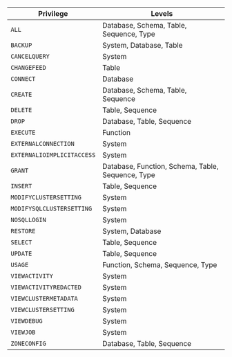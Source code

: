 Privilege | Levels
----------|------------
`ALL` | Database, Schema, Table, Sequence, Type
`BACKUP` | System, Database, Table
`CANCELQUERY` | System
`CHANGEFEED` | Table
`CONNECT` | Database
`CREATE` | Database, Schema, Table, Sequence
`DELETE` | Table, Sequence
`DROP` | Database, Table, Sequence
`EXECUTE` | Function
`EXTERNALCONNECTION` | System
`EXTERNALIOIMPLICITACCESS` | System
`GRANT` | Database, Function, Schema, Table, Sequence, Type
`INSERT` | Table, Sequence
`MODIFYCLUSTERSETTING` | System
`MODIFYSQLCLUSTERSETTING` | System
`NOSQLLOGIN` | System
`RESTORE` | System, Database
`SELECT` | Table, Sequence
`UPDATE` | Table, Sequence
`USAGE`  | Function, Schema, Sequence, Type
`VIEWACTIVITY` | System
`VIEWACTIVITYREDACTED` | System
`VIEWCLUSTERMETADATA` | System
`VIEWCLUSTERSETTING` | System
`VIEWDEBUG` | System
`VIEWJOB` | System
`ZONECONFIG` | Database, Table, Sequence
